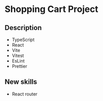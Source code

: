 # Shopping Cart Project

## Description
- TypeScript
- React
- Vite
- Vitest
- EsLint
- Prettier

## New skills
- React router
